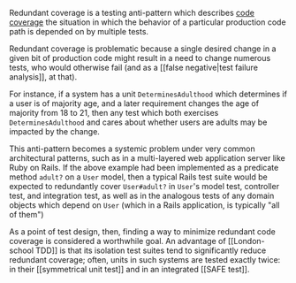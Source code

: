 Redundant coverage is a testing anti-pattern which describes [code coverage](https://en.wikipedia.org/wiki/Code_coverage) the situation in which the behavior of a particular production code path is depended on by multiple tests.

Redundant coverage is problematic because a single desired change in a given bit of production code might result in a need to change numerous tests, who would otherwise fail (and as a [[false negative|test failure analysis]], at that). 

For instance, if a system has a unit `DeterminesAdulthood` which determines if a user is of majority age, and a later requirement changes the age of majority from 18 to 21, then any test which both exercises `DeterminesAdulthood` and cares about whether users are adults may be impacted by the change.

This anti-pattern becomes a systemic problem under very common architectural patterns, such as in a multi-layered web application server like Ruby on Rails. If the above example had been implemented as a predicate method `adult?` on a `User` model, then a typical Rails test suite would be expected to redundantly cover `User#adult?` in `User`'s model test, controller test, and integration test, as well as in the analogous tests of any domain objects which depend on `User` (which in a Rails application, is typically "all of them")

As a point of test design, then, finding a way to minimize redundant code coverage is considered a worthwhile goal. An advantage of [[London-school TDD]] is that its isolation test suites tend to significantly reduce redundant coverage; often, units in such systems are tested exactly twice: in their [[symmetrical unit test]] and in an integrated [[SAFE test]].